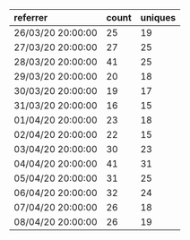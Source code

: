 | referrer          | count | uniques |
| :---------------- | :---- | :------ |
| 26/03/20 20:00:00 | 25    | 19      |
| 27/03/20 20:00:00 | 27    | 25      |
| 28/03/20 20:00:00 | 41    | 25      |
| 29/03/20 20:00:00 | 20    | 18      |
| 30/03/20 20:00:00 | 19    | 17      |
| 31/03/20 20:00:00 | 16    | 15      |
| 01/04/20 20:00:00 | 23    | 18      |
| 02/04/20 20:00:00 | 22    | 15      |
| 03/04/20 20:00:00 | 30    | 23      |
| 04/04/20 20:00:00 | 41    | 31      |
| 05/04/20 20:00:00 | 31    | 25      |
| 06/04/20 20:00:00 | 32    | 24      |
| 07/04/20 20:00:00 | 26    | 18      |
| 08/04/20 20:00:00 | 26    | 19      |